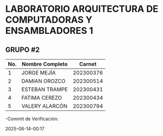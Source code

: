 # LABORATORIO ARQUITECTURA DE COMPUTADORAS Y ENSAMBLADORES 1
## **GRUPO #2**


|No.| Nombre Completo|  Carnet  | 
|---|----------------|----------|
| 1 | JORGE MEJÍA    | 202300376|
| 2 | DAMIAN OROZCO  | 202300514|
| 3 | ESTEBAN TRAMPE | 202300431|
| 4 | FATIMA CEREZO  | 202300434|
| 5 | VALERY ALARCÓN | 202300794| 

-Commit de Verificación:

2025-06-14-00:17
